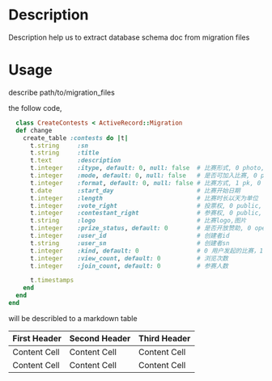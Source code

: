 Description
==========

Description help us to extract database schema doc from migration files


Usage
==========

describe path/to/migration_files

the follow code, 
```ruby
  class CreateContests < ActiveRecord::Migration
  def change
    create_table :contests do |t|
      t.string     :sn
      t.string     :title
      t.text       :description
      t.integer    :itype, default: 0, null: false  # 比赛形式, 0 photo, 1 video, 2 word, 3 audio, 4 组合
      t.integer    :mode, default: 0, null: false   # 是否可加入比赛, 0 pk, 1 调查, 2 多选
      t.integer    :format, default: 0, null: false # 比赛方式, 1 pk, 0 binary(传统比赛)
      t.date       :start_day                       # 比赛开始日期
      t.integer    :length                          # 比赛时长以天为单位
      t.integer    :vote_right                      # 投票权, 0 public, 1 friends only, 2 specific
      t.integer    :contestant_right                # 参赛权, 0 public, 1 friedns only, 2 specific
      t.string     :logo                            # 比赛logo,图片
      t.integer    :prize_status, default: 0        # 是否开放赞助, 0 open to others, 1 do it myself 2 none
      t.integer    :user_id                         # 创建者id
      t.string     :user_sn                         # 创建者sn
      t.integer    :kind, default: 0                # 0 用户发起的比赛，1 赞助商比赛
      t.integer    :view_count, default: 0          # 浏览次数
      t.integer    :join_count, default: 0          # 参赛人数

      t.timestamps
    end
  end
end

```

will be describled to a markdown table

First Header | Second Header | Third Header
------------ | ------------- | ------------
Content Cell | Content Cell  | Content Cell
Content Cell | Content Cell  | Content Cell

